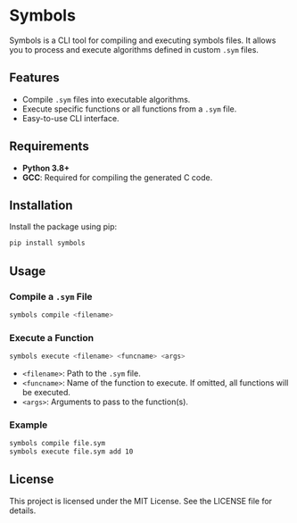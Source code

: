 # Symbols

Symbols is a CLI tool for compiling and executing symbols files. It allows you to process and execute algorithms defined in custom `.sym` files.

## Features

- Compile `.sym` files into executable algorithms.
- Execute specific functions or all functions from a `.sym` file.
- Easy-to-use CLI interface.

## Requirements

- **Python 3.8+**
- **GCC**: Required for compiling the generated C code.

## Installation

Install the package using pip:

```bash
pip install symbols
```

## Usage

### Compile a `.sym` File

```bash
symbols compile <filename>
```

### Execute a Function

```bash
symbols execute <filename> <funcname> <args>
```

- `<filename>`: Path to the `.sym` file.
- `<funcname>`: Name of the function to execute. If omitted, all functions will be executed.
- `<args>`: Arguments to pass to the function(s).

### Example

```bash
symbols compile file.sym
symbols execute file.sym add 10
```

## License

This project is licensed under the MIT License. See the LICENSE file for details.
